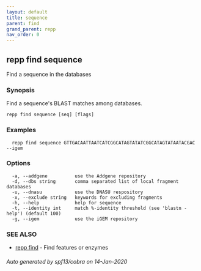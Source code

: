 ```yaml
---
layout: default
title: sequence
parent: find
grand_parent: repp
nav_order: 0
---
```

## repp find sequence

Find a sequence in the databases

### Synopsis

Find a sequence's BLAST matches among databases.

```
repp find sequence [seq] [flags]
```

### Examples

```
  repp find sequence GTTGACAATTAATCATCGGCATAGTATATCGGCATAGTATAATACGAC --igem
```

### Options

```
  -a, --addgene          use the Addgene repository
  -d, --dbs string       comma separated list of local fragment databases
  -u, --dnasu            use the DNASU respository
  -x, --exclude string   keywords for excluding fragments
  -h, --help             help for sequence
  -t, --identity int     match %-identity threshold (see 'blastn -help') (default 100)
  -g, --igem             use the iGEM repository
```

### SEE ALSO

* [repp find](repp_find)	 - Find features or enzymes

###### Auto generated by spf13/cobra on 14-Jan-2020
